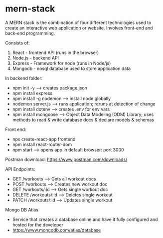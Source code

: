 # mern-stack
A MERN stack is the combination of four different technologies used to create an interactive web application or website. Involves front-end and back-end programming.

Consists of:
  1. React - frontend API (runs in the browser)
  2. Node.js - backend API
  3. Express - Framework for node (runs in Node/js)
  4. Mongodb - nosql database used to store application data

In backend folder:
- npm init -y --> creates package.json
- npm install express
- npm install -g nodemon --> install node globally
- nodemon server.js --> runs application; reruns at detection of change
- npm install dotenv --> creates .env for env vars
- npm install mongoose --> Object Data Modeling (ODM) Library; uses methods to read & write database docs & declare models & schemas

Front end:
- npx create-react-app frontend
- npm install react-router-dom
- npm start --> opens app in default browser: port 3000


Postman download: https://www.postman.com/downloads/

API Endpoints:
- GET    /workouts     --> Gets all workout docs
- POST   /workouts     --> Creates new workout doc
- GET    /workouts/:id --> Gets single workout doc
- DELETE /workouts/:id --> Deletes single workout
- PATCH  /workouts/:id --> Updates single workout

Mongo DB Atlas
- Service that creates a database online and have it fully configured and hosted for the developer
- https://www.mongodb.com/atlas/database

